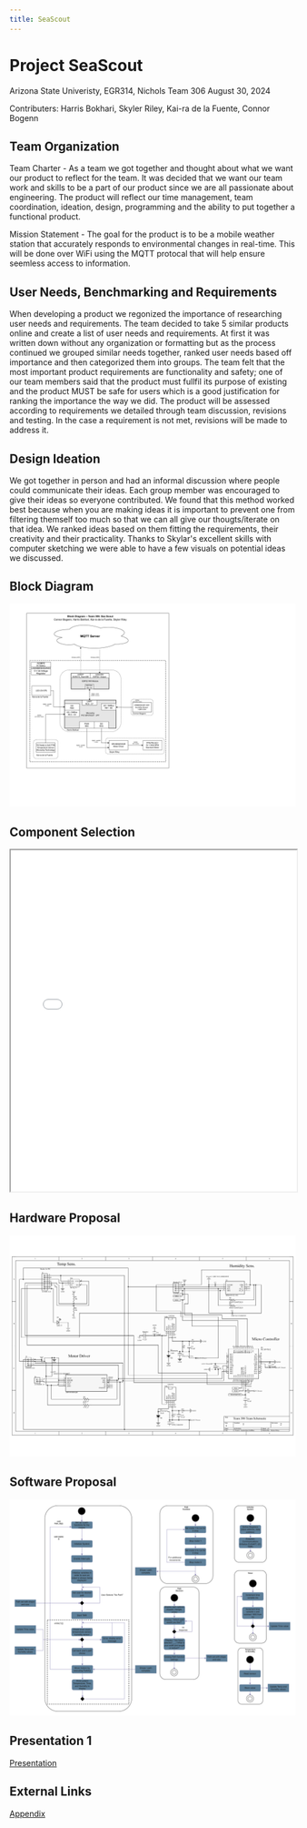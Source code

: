 ```yaml
---
title: SeaScout
---
```

# Project SeaScout
Arizona State Univeristy, EGR314, Nichols
Team 306
August 30, 2024

Contributers:
Harris Bokhari,
Skyler Riley,
Kai-ra de la Fuente,
Connor Bogenn

##  Team Organization

Team Charter - As a team we got together and thought about what we want our product to reflect for the team. It was decided that we want our team work and skills to be a part of our product since we are all passionate about engineering. The product will reflect our time management, team coordination, ideation, design, programming and the ability to put together a functional product.

Mission Statement - The goal for the product is to be a mobile weather station that accurately responds to environmental changes in real-time. This will be done over WiFi using the MQTT protocal that will help ensure seemless access to information.

## User Needs, Benchmarking and Requirements

When developing a product we regonized the importance of researching user needs and requirements. The team decided to take 5 similar products online and create a list of user needs and requirements. At first it was written down without any organization or formatting but as the process continued we grouped similar needs together, ranked user needs based off importance and then categorized them into groups. The team felt that the most important product requirements are functionality and safety; one of our team members said that the product must fullfil its purpose of existing and the product MUST be safe for users which is a good justification for ranking the importance the way we did. The product will be assessed according to requirements we detailed through team discussion, revisions and testing. In the case a requirement is not met, revisions will be made to address it.

## Design Ideation

We got together in person and had an informal discussion where people could communicate their ideas. Each group member was encouraged to give their ideas so everyone contributed. We found that this method worked best because when you are making ideas it is important to prevent one from filtering themself too much so that we can all give our thougts/iterate on that idea. We ranked ideas based on them fitting the requirements, their creativity and their practicality. Thanks to Skylar's excellent skills with computer sketching we were able to have a few visuals on potential ideas we discussed. 

## Block Diagram
![Block Diagram](https://raw.githubusercontent.com/EmbeddedJellyFish/EmbeddedJellyFish.github.io/main/docs/Block_Diagram.png)

## Component Selection
<iframe src="docs/Microcontroller_Selection.pdf" width="100%" height="600px">
    This browser does not support PDFs. Please download the PDF to view it: <a href="docs/Microcontroller_Selection.pdf">Download PDF</a>
</iframe>

## Hardware Proposal
![Block Diagram](https://raw.githubusercontent.com/EmbeddedJellyFish/EmbeddedJellyFish.github.io/main/docs/Schematic.png)

## Software Proposal
![Block Diagram](https://raw.githubusercontent.com/EmbeddedJellyFish/EmbeddedJellyFish.github.io/main/docs/Software_Diagram.png)

## Presentation 1
[Presentation](./presentation.md)

## External Links
[Appendix](./appendix.md)
